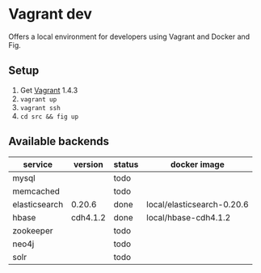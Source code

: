 # Vagrant dev

Offers a local environment for developers using Vagrant and Docker and Fig.

## Setup 

1. Get [Vagrant](http://www.vagrantup.com/downloads.html) 1.4.3
2. `vagrant up`
3. `vagrant ssh`
4. `cd src && fig up`

## Available backends

| service       | version  | status | docker image               |
|---------------|----------|--------|----------------------------|
| mysql         |          | todo   |                            |
| memcached     |          | todo   |                            |
| elasticsearch | 0.20.6   | done   | local/elasticsearch-0.20.6 |
| hbase         | cdh4.1.2 | done   | local/hbase-cdh4.1.2       |
| zookeeper     |          | todo   |                            |
| neo4j         |          | todo   |                            |
| solr          |          | todo   |                            |


